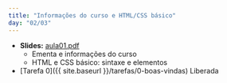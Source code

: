 ```yaml
---
title: "Informações do curso e HTML/CSS básico"
day: "02/03"
---
```


- **Slides:** [aula01.pdf](aulas/aula01.pdf)
  - Ementa e informações do curso
  - HTML e CSS básico: sintaxe e elementos
- [Tarefa 0]({{ site.baseurl }}/tarefas/0-boas-vindas) <span class="label">Liberada</span>